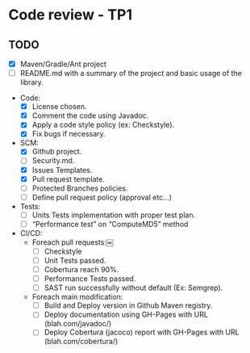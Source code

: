# Code review - TP1

## TODO
- [x] Maven/Gradle/Ant project
- [ ] README.md with a summary of the project and basic usage of the library.
- Code:
    - [x] License chosen.
    - [x] Comment the code using Javadoc.
    - [x] Apply a code style policy (ex: Checkstyle).
    - [x] Fix bugs if necessary.
- SCM:
    - [x] Github project.
    - [ ] Security.md.
    - [x] Issues Templates.
    - [x] Pull request template.
    - [ ] Protected Branches policies.
    - [ ] Define pull request policy (approval etc…)
- Tests:
    - [ ] Units Tests implementation with proper test plan.
    - [ ] “Performance test” on “ComputeMD5” method
- CI/CD:
    - Foreach pull requests:￼
        - [ ] Checkstyle
        - [ ] Unit Tests passed.
        - [ ] Cobertura reach 90%.
        - [ ] Performance Tests passed.
        - [ ] SAST run successfully without default (Ex: Semgrep).
    - Foreach main modification:
        - [ ] Build and Deploy version in Github Maven registry.
        - [ ] Deploy documentation using GH-Pages with URL (blah.com/javadoc/<version>)
        - [ ] Deploy Cobertura (jacoco) report with GH-Pages with URL (blah.com/cobertura/<version>)
